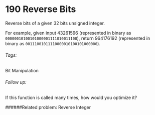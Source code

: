 # 190 Reverse Bits

Reverse bits of a given 32 bits unsigned integer.

For example, given input 43261596 (represented in binary as `00000010100101000001111010011100`), return 964176192 (represented in binary as `00111001011110000010100101000000`).

###### Tags:
Bit Manipulation

###### Follow up:
If this function is called many times, how would you optimize it?

######Related problem: 
Reverse Integer